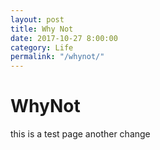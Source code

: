 ```yaml
---
layout: post
title: Why Not
date: 2017-10-27 8:00:00
category: Life
permalink: "/whynot/"
---
```


# WhyNot
this is a test page
another change